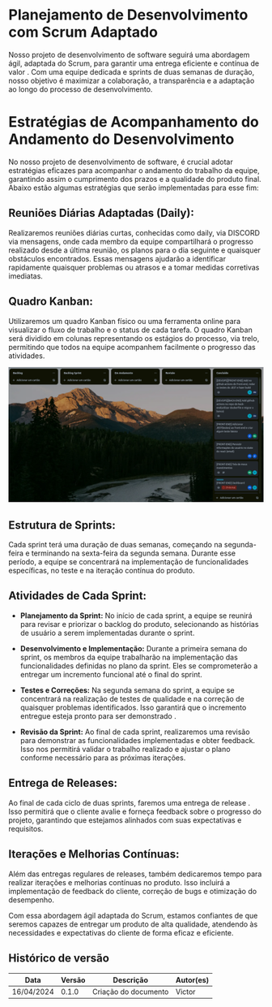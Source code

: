 # Planejamento de Desenvolvimento com Scrum Adaptado

Nosso projeto de desenvolvimento de software seguirá uma abordagem ágil, adaptada do Scrum, para garantir uma entrega eficiente e contínua de valor . Com uma equipe dedicada e sprints de duas semanas de duração, nosso objetivo é maximizar a colaboração, a transparência e a adaptação ao longo do processo de desenvolvimento.

# Estratégias de Acompanhamento do Andamento do Desenvolvimento

No nosso projeto de desenvolvimento de software, é crucial adotar estratégias eficazes para acompanhar o andamento do trabalho da equipe, garantindo assim o cumprimento dos prazos e a qualidade do produto final. Abaixo estão algumas estratégias que serão implementadas para esse fim:

## Reuniões Diárias Adaptadas (Daily):

Realizaremos reuniões diárias curtas, conhecidas como daily, via DISCORD via mensagens, onde cada membro da equipe compartilhará o progresso realizado desde a última reunião, os planos para o dia seguinte e quaisquer obstáculos encontrados. Essas mensagens ajudarão a identificar rapidamente quaisquer problemas ou atrasos e a tomar medidas corretivas imediatas.


## Quadro Kanban:

Utilizaremos um quadro Kanban físico ou uma ferramenta online para visualizar o fluxo de trabalho e o status de cada tarefa. O quadro Kanban será dividido em colunas representando os estágios do processo, via trelo, permitindo que todos na equipe acompanhem facilmente o progresso das atividades.

![Kanban](../assets/Dynamic/kanban.png.png)

## Estrutura de Sprints:

Cada sprint terá uma duração de duas semanas, começando na segunda-feira e terminando na sexta-feira da segunda semana. Durante esse período, a equipe se concentrará na implementação de funcionalidades específicas, no teste e na iteração contínua do produto.

## Atividades de Cada Sprint:

- **Planejamento da Sprint:** No início de cada sprint, a equipe se reunirá para revisar e priorizar o backlog do produto, selecionando as histórias de usuário a serem implementadas durante o sprint.

- **Desenvolvimento e Implementação:** Durante a primeira semana do sprint, os membros da equipe trabalharão na implementação das funcionalidades definidas no plano da sprint. Eles se comprometerão a entregar um incremento funcional até o final do sprint.

- **Testes e Correções:** Na segunda semana do sprint, a equipe se concentrará na realização de testes de qualidade e na correção de quaisquer problemas identificados. Isso garantirá que o incremento entregue esteja pronto para ser demonstrado .

- **Revisão da Sprint:** Ao final de cada sprint, realizaremos uma revisão para demonstrar as funcionalidades implementadas  e obter feedback. Isso nos permitirá validar o trabalho realizado e ajustar o plano conforme necessário para as próximas iterações.

## Entrega de Releases:

Ao final de cada ciclo de duas sprints, faremos uma entrega de release . Isso permitirá que o cliente avalie e forneça feedback sobre o progresso do projeto, garantindo que estejamos alinhados com suas expectativas e requisitos.

## Iterações e Melhorias Contínuas:

Além das entregas regulares de releases, também dedicaremos tempo para realizar iterações e melhorias contínuas no produto. Isso incluirá a implementação de feedback do cliente, correção de bugs e otimização do desempenho.

Com essa abordagem ágil adaptada do Scrum, estamos confiantes de que seremos capazes de entregar um produto de alta qualidade, atendendo às necessidades e expectativas do cliente de forma eficaz e eficiente.


## Histórico de versão

| Data | Versão | Descrição | Autor(es) |
| ---- | ------ | --------- | --------- |
| 16/04/2024 | 0.1.0 | Criação do documento | Victor |